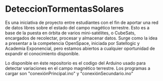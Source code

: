 # DeteccionTormentasSolares

Es una iniciativa de proyecto entre estudiantes con el fin de aportar una red de datos libres sobre el estado del campo magético terrestre.
Esto es a base de la puesta en órbita de varios mini-satélites, o CubeSats, encargados de recolectar, procesar y almacenar datos.
Surge como la idea a presentar a la competencia OpenSpace, iniciada por Satellogic y Academia Exponencial, pero estamos abiertos a cualquier oportunidad de expandir el conocimiento disponible.

Lo disponible en éste repositorio es el codigo del Arduino usado para detectar variaciones en el campo magnético terrestre.
Los programas a cargar son "conexiónPrincipal.ino" y "conexiónSecundario.ino"
